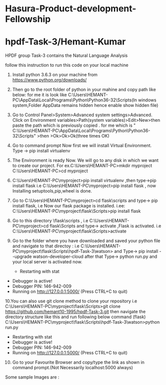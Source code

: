 # Hasura-Product-development-Fellowship
# hpdf-Task-3/Hemant-Kumar
HPDF group Task-3 contains the Natural Language Analysis


follow this instruction to run this code on your local machine

1. Install python 3.6.3 on your machine from https://www.python.org/downloads/

2. Then go to the root folder of python in your mahine and copy path like below:
   for me it is look like  C:\Users\HEMANT-PC\AppData\Local\Programs\Python\Python36-32\Scripts(In windows system,Folder AppData remains hidden hence enable show hidden file)

3. Go to Control Panel>System>Advanced system settings>Advanced. Click on Environment variables>Path(system variables)>Edit>New>then paste the  path which is previously copied . for me which is " C:\Users\HEMANT-PC\AppData\Local\Programs\Python\Python36-32\Scripts" >then >Ok>Ok>Ok(three times OK)

4. Go to command prompt Now first we will install Virtual Environment. Type -> pip install virtualenv

5. The Environment is ready Now. We will go to any disk in which we want to create our project. 
  For ex.C:\Users\HEMANT-PC>mkdir myproject
         C:\Users\HEMANT-PC>cd myproject

6. C:\Users\HEMANT-PC\myproject>pip install virtualenv ,then type->pip install flask 
         i.e C:\Users\HEMANT-PC\myproject>pip install flask , now Installing setuptools,pip,wheel is done.

7. Go to  C:\Users\HEMANT-PC\myproject>cd flask\scripts  and type-> pip install flask, i.e Now our flask package is installed.
       i.ee: C:\Users\HEMANT-PC\myproject\flask\Scripts>pip install flask

8. Go to this directory \flask\scripts ,
    i.e C:\Users\HEMANT-PC\myproject>cd flask\Scripts 
     and type-> activate ,Flask is activated.
    i.e C:\Users\HEMANT-PC\myproject\flask\Scripts>activate 

9. Go to the folder where you have downloaded and saved your python file and navigate to that directoy :
  i.e  C:\Users\HEMANT-PC\myproject\flask\Scripts\hpdf-Task-3\watson> and Type-> pip install --upgrade watson-developer-cloud after that
  Type-> python run.py and your local server is activated now.
   * Restarting with stat
 * Debugger is active!
 * Debugger PIN: 146-942-009
 * Running on http://127.0.0.1:5000/ (Press CTRL+C to quit)

10.You can also use git clone method to clone your repository 
   i.e C:\Users\HEMANT-PC\myproject\flask\Scripts>git clone https://github.com/hemant10-1995/hpdf-Task-3.git
   then navigate the directory structure like this and run following below command
   (flask) C:\Users\HEMANT-PC\myproject\flask\Scripts\hpdf-Task-3\watson>python run.py
 * Restarting with stat
 * Debugger is active!
 * Debugger PIN: 146-942-009
 * Running on http://127.0.0.1:5000/ (Press CTRL+C to quit)

10. Go to your Favourite Browser and copy/type the link as shown in command prompt.(Not Necessarily localhost:5000 always)

Some sample Images are :
